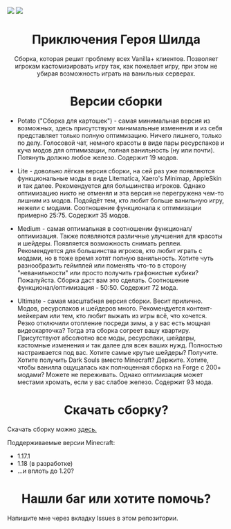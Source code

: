 ![](https://img.shields.io/github/downloads/DenisMasterHerobrine/ShieldWarriorAdventure/total) 
![](https://img.shields.io/github/license/DenisMasterHerobrine/ShieldWarriorAdventure) 

<div align="center"> <h1> Приключения Героя Шилда </h1> </div>
<div align="center"> Сборка, которая решит проблему всех Vanilla+ клиентов. Позволяет игрокам кастомизировать игру так, как пожелает игру, при этом не убирая возможность играть на ванильных серверах. </div>

<div align="center"> <h1> Версии сборки </h1> </div>

- Potato ("Сборка для картошек") - самая минимальная версия из возможных, здесь присутствуют минимальные изменения и из себя представляет только полную оптимизацию. Ничего лишнего, только по делу. Голосовой чат, немного красоты в виде пары ресурспаков и куча модов для оптимизации, полная ванильность (ну или почти). Потянуть должно любое железо. Содержит 19 модов.

- Lite - довольно лёгкая версия сборки, на сей раз уже появляются функциональные моды в виде Litematica, Xaero's Minimap, AppleSkin и так далее. Рекомендуется для большинства игроков. Однако оптимизацию никто не отменял и эта версия не перегружена чем-то лишним из модов. Подойдёт тем, кто любит больше ванильную игру, нежели с модами. Соотношение функционала к оптимизации примерно 25:75. Содержит 35 модов.

- Medium - самая оптимальная в соотношении функционал/оптимизация. Также появляются различные улучшения для красоты и шейдеры. Появляется возможность снимать реплеи. Рекомендуется для большинства игроков, кто любит играть с модами, но в тоже время хотят полную ванильность. Хотите чуть разнообразить геймплей или поменять что-то в сторону "неванильности" или просто получить графонистые кубики? Пожалуйста. Сборка даст вам это сделать. Соотношение функционал/оптимизация - 50:50. Содержит 72 мода.

- Ultimate - самая масштабная версия сборки. Весит прилично. Модов, ресурспаков и шейдеров много. Рекомендуется контент-мейкерам или тем, кто любит выжать из игры всё, что хочется. Резко отключили отопление посреди зимы, а у вас есть мощная видеокарточка? Тогда эта сборка согреет вашу квартиру. Присутствуют абсолютно все моды, ресурспаки, шейдеры, кастомные изменения и так далее для всех ваших нужд. Полностью настраивается под вас. Хотите самые крутые шейдеры? Получите. Хотите получить Dark Souls вместо Minecraft? Держите. Хотите, чтобы ванилла ощущалась как полноценная сборка на Forge с 200+ модами? Можете не переживать. Однако оптимизация может местами хромать, если у вас слабое железо. Содержит 93 мода.

<div align="center"> <h1> Скачать сборку? </h1> </div>

Скачать сборку можно [здесь.](https://github.com/DenisMasterHerobrine/ShieldWarriorAdventure/releases)

Поддерживаемые версии Minecraft:
- 1.17.1
- 1.18 (в разработке)
- ...и вплоть до 1.20?

<div align="center"> <h1> Нашли баг или хотите помочь? </h1> </div>
Напишите мне через вкладку Issues в этом репозитории.
